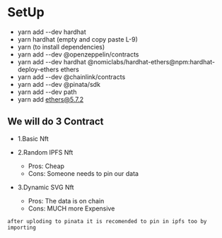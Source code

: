 # SetUp

- yarn add --dev hardhat
- yarn hardhat (empty and copy paste L-9)
- yarn (to install dependencies)
- yarn add --dev @openzeppelin/contracts
- yarn add --dev hardhat @nomiclabs/hardhat-ethers@npm:hardhat-deploy-ethers ethers
- yarn add --dev @chainlink/contracts
- yarn add --dev @pinata/sdk
- yarn add --dev path
- yarn add ethers@5.7.2

## We will do 3 Contract

- 1.Basic Nft
- 2.Random IPFS Nft
  - Pros: Cheap
  - Cons: Someone needs to pin our data

- 3.Dynamic SVG Nft
  - Pros: The data is on chain
  - Cons: MUCH more Expensive

``
after uploding to pinata it is recomended to pin in ipfs too by importing
``
